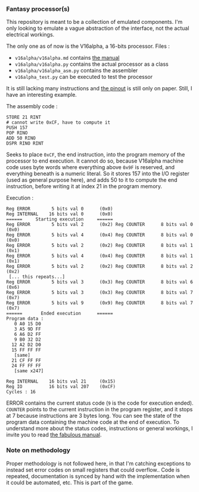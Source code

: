 ### Fantasy processor(s)

This repository is meant to be a collection of emulated components. I'm only looking to emulate a vague abstraction of the interface, not the actual electrical workings.

The only one as of now is the V16alpha, a 16-bits processor. Files :

 - `v16alpha/v16alpha.md` contains [the manual](v16alpha/v16alpha.md)
 - `v16alpha/v16alpha.py` contains the actual processor as a class
 - `v16alpha/v16alpha_asm.py` contains the assembler
 - `v16alpha_test.py` can be executed to test the processor

It is still lacking many instructions and [the pinout](v16alpha/v16alpha_pinout.svg) is still only on paper. Still, I have an interesting example.

The assembly code :
```
STORE 21 RINT
# cannot write 0xCF, have to compute it
PUSH 157
POP RINO
ADD 50 RINO
DSPR RINO RINT
```

Seeks to place `0xCF`, the end instruction, into the program memory of the processor to end execution. It cannot do so, because V16alpha machine code uses byte words where everything above `0x9F` is reserved, and everything beneath is a numeric literal. So it stores 157 into the I/O register (used as general purpose here), and adds 50 to it to compute the end instruction, before writing it at index 21 in the program memory.

Execution :
```
Reg ERROR        5 bits val 0      (0x0)
Reg INTERNAL    16 bits val 0      (0x0)
======     Starting execution     ======
Reg ERROR        5 bits val 2      (0x2) Reg COUNTER      8 bits val 0      (0x0)
Reg ERROR        5 bits val 4      (0x4) Reg COUNTER      8 bits val 0      (0x0)
Reg ERROR        5 bits val 2      (0x2) Reg COUNTER      8 bits val 1      (0x1)
Reg ERROR        5 bits val 4      (0x4) Reg COUNTER      8 bits val 1      (0x1)
Reg ERROR        5 bits val 2      (0x2) Reg COUNTER      8 bits val 2      (0x2)
 [... this repeats...]
Reg ERROR        5 bits val 3      (0x3) Reg COUNTER      8 bits val 6      (0x6)
Reg ERROR        5 bits val 3      (0x3) Reg COUNTER      8 bits val 7      (0x7)
Reg ERROR        5 bits val 9      (0x9) Reg COUNTER      8 bits val 7      (0x7)
======       Ended execution      ======
Program data :
   0 A0 15 D0
   3 A5 9D FF
   6 A6 D2 FF
   9 B0 32 D2
  12 A2 D2 D0
  15 FF FF FF
   [same]
  21 CF FF FF
  24 FF FF FF
   [same x247]

Reg INTERNAL    16 bits val 21     (0x15)
Reg IO          16 bits val 207    (0xCF)
Cycles : 16
```
ERROR contains the current status code (`9` is the code for execution ended). `COUNTER` points to the current instruction in the program register, and it stops at 7 because instructions are 3 bytes long. You can see the state of the program data containing the machine code at the end of execution. To understand more about the status codes, instructions or general workings, I invite you to read [the fabulous manual](v16alpha/v16alpha.md).




### Note on methodology

Proper methodology is not followed here, in that I'm catching exceptions to instead set error codes on small registers that could overflow.. Code is repeated, documentation is synced by hand with the implementation when it could be automated, etc. This is part of the game.
